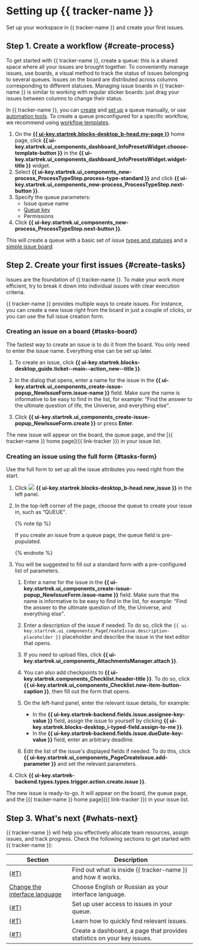 # Setting up {{ tracker-name }}

Set up your workspace in {{ tracker-name }} and create your first issues.

## Step 1. Create a workflow {#create-process}

To get started with {{ tracker-name }}, create a queue: this is a shared space where all your issues are brought together. To conveniently manage issues, use boards, a visual method to track the status of issues belonging to several queues. Issues on the board are distributed across columns corresponding to different statuses. Managing issue boards in {{ tracker-name }} is similar to working with regular sticker boards: just drag your issues between columns to change their status.

In {{ tracker-name }}, you can [create](manager/create-queue.md) and [set up](manager/edit-queue-general.md) a queue manually, or use [automation tools](automation.md). To create a queue preconfigured for a specific workflow, we recommend using [workflow templates](manager/create-work-process.md).


1. On the  [**{{ ui-key.startrek.blocks-desktop_b-head.my-page }}**](https://tracker.yandex.ru/pages/my) home page, click **{{ ui-key.startrek.ui_components_dashboard_InfoPresetsWidget.choose-template-button }}** in the **{{ ui-key.startrek.ui_components_dashboard_InfoPresetsWidget.widget-title }}** widget.
1. Select **{{ ui-key.startrek.ui_components_new-process_ProcessTypeStep.process-type-standard }}** and click **{{ ui-key.startrek.ui_components_new-process_ProcessTypeStep.next-button }}**.
1. Specify the queue parameters:
   * Issue queue name
   * [Queue key](manager/create-queue.md#key)
   * Permissions
1. Click **{{ ui-key.startrek.ui_components_new-process_ProcessTypeStep.next-button }}**.

This will create a queue with a basic set of issue [types and statuses](manager/workflow.md) and a [simple issue board](manager/agile.md#sec_boards).


## Step 2. Create your first issues {#create-tasks}

Issues are the foundation of {{ tracker-name }}. To make your work more efficient, try to break it down into individual issues with clear execution criteria.

{{ tracker-name }} provides multiple ways to create issues. For instance, you can create a new issue right from the board in just a couple of clicks, or you can use the full issue creation form.

### Creating an issue on a board {#tasks-board}

The fastest way to create an issue is to do it from the board. You only need to enter the issue name. Everything else can be set up later.

1. To create an issue, click **{{ ui-key.startrek.blocks-desktop_guide.ticket--main--action_new--title }}**.

1. In the dialog that opens, enter a name for the issue in the **{{ ui-key.startrek.ui_components_create-issue-popup_NewIssueForm.issue-name }}** field. Make sure the name is informative to be easy to find in the list, for example: <q>Find the answer to the ultimate question of life, the Universe, and everything else</q>.

1. Click **{{ ui-key.startrek.ui_components_create-issue-popup_NewIssueForm.create }}** or press **Enter**.

The new issue will appear on the board, the queue page, and the [{{ tracker-name }} home page]({{ link-tracker }}) in your issue list.

### Creating an issue using the full form {#tasks-form}

Use the full form to set up all the issue attributes you need right from the start.

1. Click ![](../_assets/tracker/svg/icon-add.svg) **{{ ui-key.startrek.blocks-desktop_b-head.new_issue }}** in the left panel.

1. In the top-left corner of the page, choose the queue to create your issue in, such as <q>QUEUE</q>.

   {% note tip %}

   If you create an issue from a queue page, the queue field is pre-populated.

   {% endnote %}

1. You will be suggested to fill out a standard form with a pre-configured list of parameters.

   1. Enter a name for the issue in the **{{ ui-key.startrek.ui_components_create-issue-popup_NewIssueForm.issue-name }}** field. Make sure that the name is informative to be easy to find in the list, for example: <q>Find the answer to the ultimate question of life, the Universe, and everything else</q>.

   1. Enter a description of the issue if needed. To do so, click the `{{ ui-key.startrek.ui_components_PageCreateIssue.description-placeholder }}` placeholder and describe the issue in the text editor that opens.

   1. If you need to upload files, click **{{ ui-key.startrek.ui_components_AttachmentsManager.attach }}**.

   1. You can also add checkpoints to **{{ ui-key.startrek.components_Checklist.header-title }}**. To do so, click **{{ ui-key.startrek.ui_components_Checklist.new-item-button-caption }}**, then fill out the form that opens.

   1. On the left-hand panel, enter the relevant issue details, for example:
      * In the **{{ ui-key.startrek-backend.fields.issue.assignee-key-value }}** field, assign the issue to yourself by clicking **{{ ui-key.startrek.blocks-desktop_i-typed-field.assign-to-me }}**.
      * In the **{{ ui-key.startrek-backend.fields.issue.dueDate-key-value }}** field, enter an arbitrary deadline.

   1. Edit the list of the issue's displayed fields if needed. To do this, click **{{ ui-key.startrek.ui_components_PageCreateIssue.add-parameter }}** and set the relevant parameters.

1. Click **{{ ui-key.startrek-backend.types.types.trigger.action.create.issue }}**.

The new issue is ready-to-go. It will appear on the board, the queue page, and the [{{ tracker-name }} home page]({{ link-tracker }}) in your issue list.

## Step 3. What's next {#whats-next}

{{ tracker-name }} will help you effectively allocate team resources, assign issues, and track progress. Check the following sections to get started with {{ tracker-name }}:

Section | Description
------ | --------
[{#T}](about-tracker.md) | Find out what is inside {{ tracker-name }} and how it works.
[Change the interface language](user/personal.md#choose-language) | Choose English or Russian as your interface language.
[{#T}](manager/queue-access.md) | Set up user access to issues in your queue.
[{#T}](user/search-task.md) | Learn how to quickly find relevant issues.
[{#T}](user/dashboard.md) | Create a dashboard, a page that provides statistics on your key issues.
